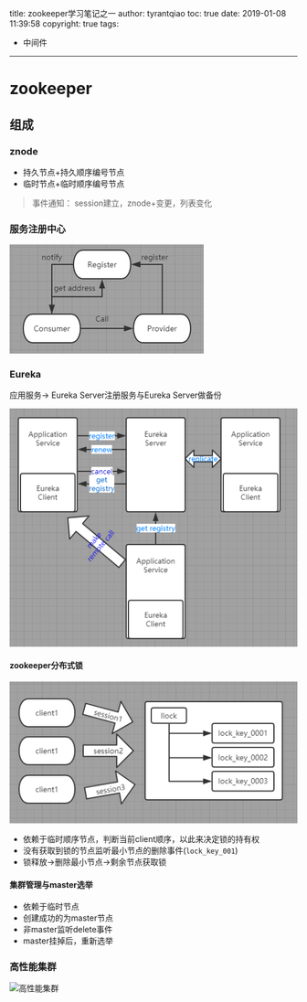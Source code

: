 title: zookeeper学习笔记之一
author: tyrantqiao
toc: true
date: 2019-01-08 11:39:58
copyright: true
tags:
- 中间件
---

# zookeeper

## 组成

### znode

- 持久节点+持久顺序编号节点
- 临时节点+临时顺序编号节点
> 事件通知： session建立，znode+变更，列表变化

### 服务注册中心

![CP_system](zookeeper学习笔记之一/CP_system.png)

### Eureka

应用服务-> Eureka Server注册服务与Eureka Server做备份

![Eureka_system](zookeeper学习笔记之一/Eureka_system.png)

#### zookeeper分布式锁

![分布式](zookeeper学习笔记之一/分布式锁.png)

- 依赖于临时顺序节点，判断当前client顺序，以此来决定锁的持有权
- 没有获取到锁的节点监听最小节点的删除事件(`lock_key_001`)
- 锁释放->删除最小节点->剩余节点获取锁

#### 集群管理与master选举

- 依赖于临时节点
- 创建成功的为master节点
- 非master监听delete事件
- master挂掉后，重新选举

### 高性能集群

![高性能集群](/zookeeper学习笔记之一/高性能集群.png)